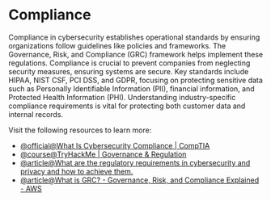 # Compliance

Compliance in cybersecurity establishes operational standards by ensuring organizations follow guidelines like policies and frameworks. The Governance, Risk, and Compliance (GRC) framework helps implement these regulations. Compliance is crucial to prevent companies from neglecting security measures, ensuring systems are secure. Key standards include HIPAA, NIST CSF, PCI DSS, and GDPR, focusing on protecting sensitive data such as Personally Identifiable Information (PII), financial information, and Protected Health Information (PHI). Understanding industry-specific compliance requirements is vital for protecting both customer data and internal records.

Visit the following resources to learn more:

- [@official@What Is Cybersecurity Compliance | CompTIA](https://www.comptia.org/content/articles/what-is-cybersecurity-compliance)
- [@course@TryHackMe | Governance & Regulation](https://tryhackme.com/r/room/cybergovernanceregulation)
- [@article@What are the regulatory requirements in cybersecurity and privacy and how to achieve them.](https://www.ssh.com/academy/compliance)
- [@article@What is GRC? - Governance, Risk, and Compliance Explained - AWS](https://aws.amazon.com/what-is/grc/)
